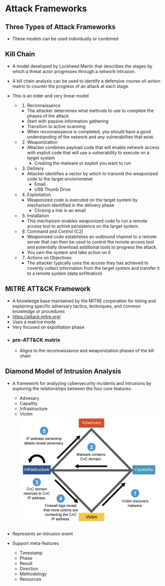 # Attack Frameworks

## Three Types of Attack Frameworks
- These models can be used individually or combined

## Kill Chain
- A model developed by Lockheed Martin that describes the stages by which a threat actor progresses through a network intrusion.
- A kill chain analysis can be used to identify a defensive course-of-action matrix to counter the progress of an attack at each stage.
- This is an older and very linear model

    - 1. Reconnaissance
        - The attacker determines what methods to use to complete the phases of the attack
        - Start with passive information gathering
        - Transition to active scanning
        - When reconnaissance is completed, you should have a good understanding of the network and any vulnerabilties that exist.

    - 2. Weaponization
        - Attacker combines payload code that will enable network access with exploit code that will use a vulnerability to execute on a target system
            - Creating the malware or exploit you want to run


    - 3. Delivery
        - Attacker identifies a vector by which to transmit the weaponized code to the target enviornmenet
            - Email
            - USB Thumb Drive

    - 4. Exploitation
        - Weaponized code is executed on the target system by mechanism identified in the delivery phase
            - Clicking a link in an email

    - 5. Installation
        - This mechanism enables weaponized code to run a remote access tool to achive persistence on the target system.

    - 6. Command and Control (C2)
        - Weaponized code establishes an outbound channel to a remote server that can then be used to control the remote access tool and potentially download additional tools to progress the attack.
        - You own the system and take action on it

    - 7. Actions on Objectives
        - The attacker typically uses the access they has achieved to covertly collect information from the target system and transfer it to a remote system (data exfiltration)

## MITRE ATT&CK Framework
- A knowledge base maintained by the MITRE corporation for listing and explaining specific adversary tactics, techniques, and common knowledge or procedures
- https://attack.mitre.org/
- Uses a matrice mode
- Very focused on expolitation phase
- ### pre-ATT&CK matrix
    - Aligns to the reconnaissance and weaponization phases of the kill chain

## Diamond Model of Intrusion Analysis
- A framework for analyzing cybersecurity incidents and intrusions by exploring the relationships between the four core features:
    - Advesary
    - Capaility
    - Infrastructure
    - Victim
![](2021-09-08-07-04-06.png)

- Represents an intrusion event
- Support meta-features
    - Timestamp
    - Phase
    - Result
    - Direction
    - Methodology
    - Resources









